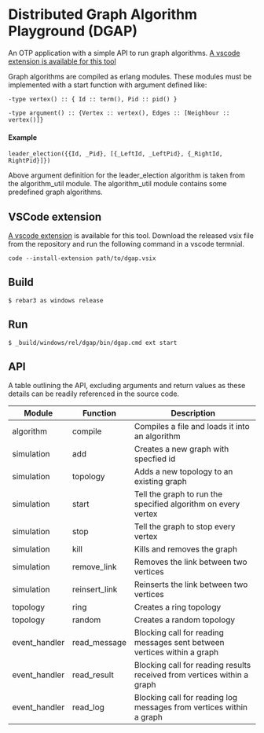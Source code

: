 # Distributed Graph Algorithm Playground (DGAP)

An OTP application with a simple API to run graph algorithms. [A vscode extension is available for this tool](https://github.com/krygergo/dgap-vsc-ext)

Graph algorithms are compiled as erlang modules. These modules must be implemented with a start function with argument defined like:

```-type vertex() :: { Id :: term(), Pid :: pid() }```

```-type argument() :: {Vertex :: vertex(), Edges :: [Neighbour :: vertex()]}```

#### Example

    leader_election({{Id, _Pid}, [{_LeftId, _LeftPid}, {_RightId, RightPid}]})

Above argument definition for the leader_election algorithm is taken from the algorithm_util module. The algorithm_util module contains some predefined graph algorithms.

## VSCode extension

[A vscode extension](https://github.com/krygergo/dgap-vsc-ext) is available for this tool. Download the released vsix file from the repository and run the following command in a vscode termnial.

    code --install-extension path/to/dgap.vsix

## Build

    $ rebar3 as windows release

## Run

    $ _build/windows/rel/dgap/bin/dgap.cmd ext start

## API

A table outlining the API, excluding arguments and return values as these details can be readily referenced in the source code.

| **Module**    | **Function**  | **Description**                                                         |
| ------------- | ------------  | ----------------------------------------------------------------------- |
| algorithm     | compile       | Compiles a file and loads it into an algorithm                          |
| simulation    | add           | Creates a new graph with specfied id                                    |
| simulation    | topology      | Adds a new topology to an existing graph                                |
| simulation    | start         | Tell the graph to run the specified algorithm on every vertex           |
| simulation    | stop          | Tell the graph to stop every vertex                                     |
| simulation    | kill          | Kills and removes the graph                                             |
| simulation    | remove_link   | Removes the link between two vertices                                   |
| simulation    | reinsert_link | Reinserts the link between two vertices                                 |
| topology      | ring          | Creates a ring topology                                                 |
| topology      | random        | Creates a random topology                                               |
| event_handler | read_message  | Blocking call for reading messages sent between vertices within a graph |
| event_handler | read_result   | Blocking call for reading results received from vertices within a graph |
| event_handler | read_log      | Blocking call for reading log messages from vertices within a graph     |
